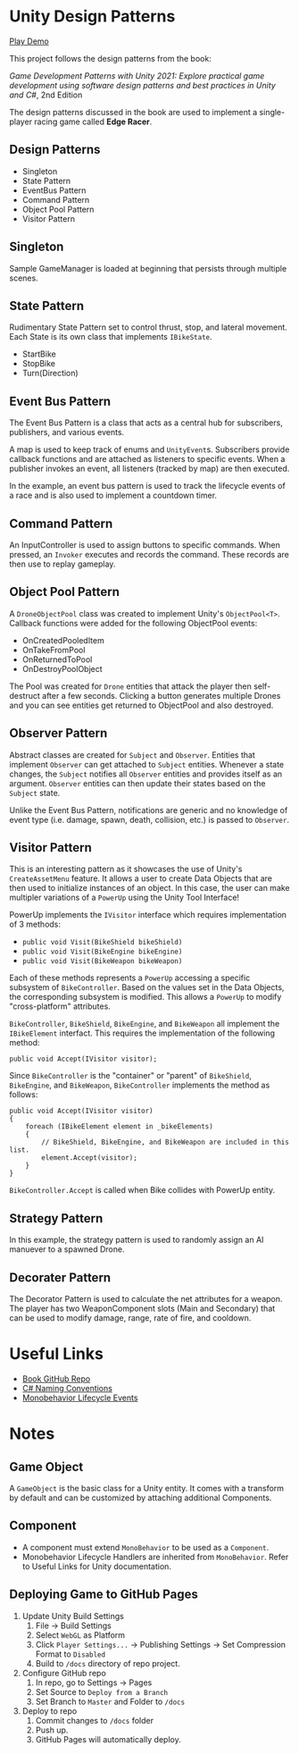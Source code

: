 # Unity Design Patterns
[Play Demo](https://midnjerry.github.io/UnityDesignPatterns)

This project follows the design patterns from the book:

<i>Game Development Patterns with Unity 2021: Explore practical game development using software design patterns and best practices in Unity and C#</i>, 2nd Edition

The design patterns discussed in the book are used to implement a single-player racing game called **Edge Racer**.

## Design Patterns

* Singleton
* State Pattern
* EventBus Pattern
* Command Pattern
* Object Pool Pattern
* Visitor Pattern

## Singleton

Sample GameManager is loaded at beginning that persists through multiple scenes.

## State Pattern

Rudimentary State Pattern set to control thrust, stop, and lateral movement.  Each State is its own class that implements `IBikeState`.
* StartBike
* StopBike
* Turn(Direction)

## Event Bus Pattern

The Event Bus Pattern is a class that acts as a central hub for subscribers, publishers, and various events.

A map is used to keep track of enums and `UnityEvent`s.  Subscribers provide callback functions and are attached as listeners to specific events.  When a publisher invokes an event, all listeners (tracked by map) are then executed.

In the example, an event bus pattern is used to track the lifecycle events of a race and is also used to implement a countdown timer.

## Command Pattern

An InputController is used to assign buttons to specific commands.  When pressed, an `Invoker` executes and records the command.  These records are then use to replay gameplay.

## Object Pool Pattern

A `DroneObjectPool` class was created to implement Unity's `ObjectPool<T>`.  Callback functions were added for the following ObjectPool events:

* OnCreatedPooledItem
* OnTakeFromPool
* OnReturnedToPool
* OnDestroyPoolObject

The Pool was created for `Drone` entities that attack the player then self-destruct after a few seconds.  Clicking a button generates multiple Drones and you can see entities get returned to ObjectPool and also destroyed.

## Observer Pattern

Abstract classes are created for `Subject` and `Observer`.  Entities that implement `Observer` can get attached to `Subject` entities.  Whenever a state changes, the `Subject` notifies all `Observer` entities and provides itself as an argument.  `Observer` entities can then update their states based on the `Subject` state.

Unlike the Event Bus Pattern, notifications are generic and no knowledge of event type (i.e. damage, spawn, death, collision, etc.) is passed to `Observer`.

## Visitor Pattern

This is an interesting pattern as it showcases the use of Unity's `CreateAssetMenu` feature.  It allows a user to create Data Objects that are then used to initialize instances of an object.  In this case, the user can make multipler variations of a `PowerUp` using the Unity Tool Interface!

PowerUp implements the `IVisitor` interface which requires implementation of 3 methods: 
* `public void Visit(BikeShield bikeShield)`
* `public void Visit(BikeEngine bikeEngine)`
* `public void Visit(BikeWeapon bikeWeapon)`

Each of these methods represents a `PowerUp` accessing a specific subsystem of `BikeController`.  Based on the values set in the Data Objects, the corresponding subsystem is modified.  This allows a `PowerUp` to modify "cross-platform" attributes.

`BikeController`, `BikeShield`, `BikeEngine`, and `BikeWeapon` all implement the `IBikeElement` interfact.  This requires the implementation of the following method:

`public void Accept(IVisitor visitor);`

Since `BikeController` is the "container" or "parent" of `BikeShield`, `BikeEngine`, and `BikeWeapon`, `BikeController` implements the method as follows:

```
public void Accept(IVisitor visitor)
{
    foreach (IBikeElement element in _bikeElements)
    {
        // BikeShield, BikeEngine, and BikeWeapon are included in this list.
        element.Accept(visitor);
    }
}
```
`BikeController.Accept` is called when Bike collides with PowerUp entity.

## Strategy Pattern

In this example, the strategy pattern is used to randomly assign an AI manuever to a spawned Drone.

## Decorater Pattern

The Decorator Pattern is used to calculate the net attributes for a weapon.  The player has two WeaponComponent slots (Main and Secondary) that can be used to modify damage, range, rate of fire, and cooldown. 

# Useful Links
* [Book GitHub Repo](https://github.com/PacktPublishing/Game-Development-Patterns-with-Unity-2021-Second-Edition)
* [C# Naming Conventions](https://learn.microsoft.com/en-us/dotnet/csharp/fundamentals/coding-style/coding-conventions)
* [Monobehavior Lifecycle Events](https://docs.unity3d.com/ScriptReference/MonoBehaviour.html)
  
# Notes

## Game Object
A `GameObject` is the basic class for a Unity entity.  It comes with a transform by default and can be customized by attaching additional Components.

## Component
* A component must extend `MonoBehavior` to be used as a `Component`.
* Monobehavior Lifecycle Handlers are inherited from `MonoBehavior`.  Refer to Useful Links for Unity documentation.

## Deploying Game to GitHub Pages
1. Update Unity Build Settings
    1. File -> Build Settings
    2. Select `WebGL` as Platform
    3. Click `Player Settings...` -> Publishing Settings -> Set Compression Format to `Disabled`
    4. Build to `/docs` directory of repo project.
2. Configure GitHub repo
    1. In repo, go to Settings -> Pages
    2. Set Source to `Deploy from a Branch`
    3. Set Branch to `Master` and Folder to `/docs`
3. Deploy to repo
    1. Commit changes to `/docs` folder
    2. Push up.
    3. GitHub Pages will automatically deploy.
